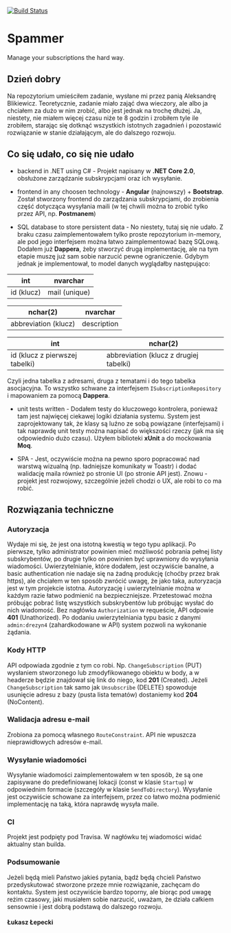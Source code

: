 [![Build Status](https://travis-ci.org/llepecki/Spammer.svg?branch=master)](https://travis-ci.org/llepecki/Spammer)
# Spammer
Manage your subscriptions the hard way.
## Dzień dobry
Na repozytorium umieściłem zadanie, wysłane mi przez panią Aleksandrę Blikiewicz. Teoretycznie, zadanie miało zająć dwa wieczory, ale albo ja chciałem za dużo w nim zrobić, albo jest jednak na trochę dłużej. Ja, niestety, nie miałem więcej czasu niże te 8 godzin i zrobiłem tyle ile zrobiłem, starając się dotknąć wszystkich istotnych zagadnień i pozostawić rozwiązanie w stanie działającym, ale do dalszego rozwoju.
## Co się udało, co się nie udało
- backend in .NET using C# - Projekt napisany w **.NET Core 2.0**, obsłużone zarządzanie subskrypcjami oraz ich wysyłanie.

- frontend in any choosen technology - **Angular** (najnowszy) + **Bootstrap**. Został stworzony frontend do zarządzania subskrypcjami, do zrobienia część dotycząca wysyłania maili (w tej chwili można to zrobić tylko przez API, np. **Postmanem**)

- SQL database to store persistent data - No niestety, tutaj się nie udało. Z braku czasu zaimplementowałem tylko proste repozytorium in-memory, ale pod jego interfejsem można łatwo zaimplementować bazę SQLową. Dodałem już **Dappera**, żeby stworzyć drugą implementację, ale na tym etapie muszę już sam sobie narzucić pewne ograniczenie. Gdybym jednak je implementował, to model danych wyglądałby następująco:

| int | nvarchar |
| ------------ | ------------ |
| id (klucz)  |  mail (unique)  |

| nchar(2) | nvarchar |
| ------------ | ------------ |
| abbreviation (klucz)  |  description  |

| int | nchar(2) |
| ------------ | ------------ |
| id (klucz z pierwszej tabelki)  |  abbreviation (klucz z drugiej tabelki)  |

Czyli jedna tabelka z adresami, druga z tematami i do tego tabelka asocjacyjna. To wszystko schwane za interfejsem `ISubscriptionRepository` i mapowaniem za pomocą **Dappera**.

- unit tests written - Dodałem testy do kluczowego kontrolera, ponieważ tam jest najwięcej ciekawej logiki działania systemu. System jest zaprojektowany tak, że klasy są luźno ze sobą powiązane (interfejsami) i tak naprawdę unit testy można napisać do większości rzeczy (jak ma się odpowiednio dużo czasu). Użyłem biblioteki **xUnit** a do mockowania **Moq**.

- SPA - Jest, oczywiście można na pewno sporo popracować nad warstwą wizualną (np. ładniejsze komunikaty w Toastr) i dodać walidację maila również po stronie UI (po stronie API jest). Znowu - projekt jest rozwojowy, szczególnie jeżeli chodzi o UX, ale robi to co ma robić.
## Rozwiązania techniczne
### Autoryzacja
Wydaje mi się, że jest ona istotną kwestią w tego typu aplikacji. Po pierwsze, tylko administrator powinien mieć możliwość pobrania pełnej listy subskrybentów, po drugie tylko on powinien być uprawniony do wysyłania wiadomości. Uwierzytelnianie, które dodałem, jest oczywiście banalne, a basic authentication nie nadaje się na żadną produkcję (choćby przez brak https), ale chciałem w ten sposób zwrócić uwagę, że jako taka, autoryzacja jest w tym projekcie istotna. Autoryzację i uwierzytelnianie można w każdym razie łatwo podmienić na bezpieczniejsze.
Przetestować można próbując pobrać listę wszystkich subskrybentów lub próbując wysłać do nich wiadomość. Bez nagłówka `Authorization` w requeście, API odpowie **401** (Unathorized). Po dodaniu uwierzytelniania typu basic z danymi `admin:drezyn4` (zahardkodowane w API) system pozwoli na wykonanie żądania.
### Kody HTTP
API odpowiada zgodnie z tym co robi. Np. `ChangeSubscription` (PUT) wysłaniem stworzonego lub zmodyfikowanego obiektu w body, a w headerze będzie znajdował się link do niego, kod **201** (Created). Jeżeli `ChangeSubscription` tak samo jak `Unsubscribe` (DELETE) spowoduje usunięcie adresu z bazy (pusta lista tematów) dostaniemy kod **204** (NoContent).
### Walidacja adresu e-mail
Zrobiona za pomocą własnego `RouteConstraint`. API nie wpuszcza nieprawidłowych adresów e-mail.
### Wysyłanie wiadomości
Wysyłanie wiadomości zaimplementowałem w ten sposób, że są one zapisywane do predefiniowanej lokacji (const w klasie `Startup`) w odpowiednim formacie (szczegóły w klasie `SendToDirectory`). Wysyłanie jest oczywiście schowane za interfejsem, przez co łatwo można podmienić implementację na taką, która naprawdę wysyła maile.
### CI
Projekt jest podpięty pod Travisa. W nagłówku tej wiadomości widać aktualny stan builda.
### Podsumowanie
Jeżeli będą mieli Państwo jakieś pytania, bądź będą chcieli Państwo przedyskutować stworzone przeze mnie rozwiązanie, zachęcam do kontaktu. System jest oczywiście bardzo toporny, ale biorąc pod uwagę reżim czasowy, jaki musiałem sobie narzucić, uważam, że działa całkiem sensownie i jest dobrą podstawą do dalszego rozwoju.
#### Łukasz Łepecki
